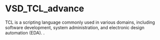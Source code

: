 # VSD_TCL_advance
TCL is a scripting language commonly used in various domains, including software development, system administration, and electronic design automation (EDA). .
